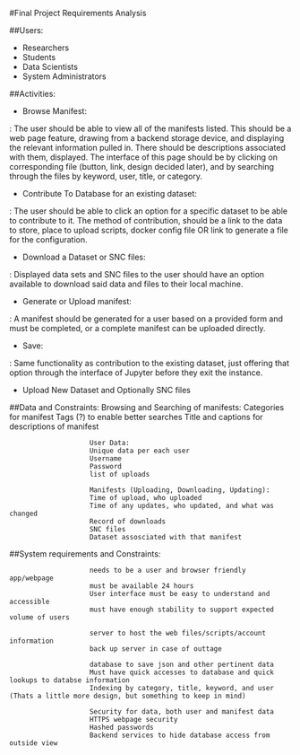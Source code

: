 #Final Project Requirements Analysis


##Users:
    
* Researchers
* Students
* Data Scientists
* System Administrators

##Activities:
* Browse Manifest:

: The user should be able to view all of the manifests listed. This should be a web page feature, drawing from a backend storage device, and displaying the relevant information pulled in. There should be descriptions associated with them, displayed. The interface of this page should be by clicking on corresponding file (button, link, design decided later), and by searching through the files by keyword, user, title, or category.
* Contribute To Database for an existing dataset:

: The user should be able to click an option for a specific dataset to be able to contribute to it. The method of contribution, should be a link to the data to store, place to upload scripts, docker config file OR link to generate a file for the configuration.
* Download a Dataset or SNC files:

: Displayed data sets and SNC files to the user should have an option available to download said data and files to their local machine.
* Generate or Upload manifest:

: A manifest should be generated for a user based on a provided form and must be completed, or a complete manifest can be uploaded directly.

* Save:

: Same functionality as contribution to the existing dataset, just offering that option through the interface of Jupyter before they exit the instance.

* Upload New Dataset and Optionally SNC files

##Data and Constraints:
					Browsing and Searching of manifests:
					Categories for manifest
					Tags (?) to enable better searches
					Title and captions for descriptions of manifest

					 	User Data:
						Unique data per each user
						Username
						Password
						list of uploads

						Manifests (Uploading, Downloading, Updating):
						Time of upload, who uploaded
						Time of any updates, who updated, and what was changed
						Record of downloads
						SNC files
						Dataset assosciated with that manifest

##System requirements and Constraints:

						needs to be a user and browser friendly app/webpage
						must be available 24 hours
						User interface must be easy to understand and accessible
						must have enough stability to support expected volume of users

						server to host the web files/scripts/account information
						back up server in case of outtage

						database to save json and other pertinent data
						Must have quick accesses to database and quick lookups to databse information
						Indexing by category, title, keyword, and user (Thats a little more design, but something to keep in mind)

						Security for data, both user and manifest data
						HTTPS webpage security
						Hashed passwords
						Backend services to hide database access from outside view




